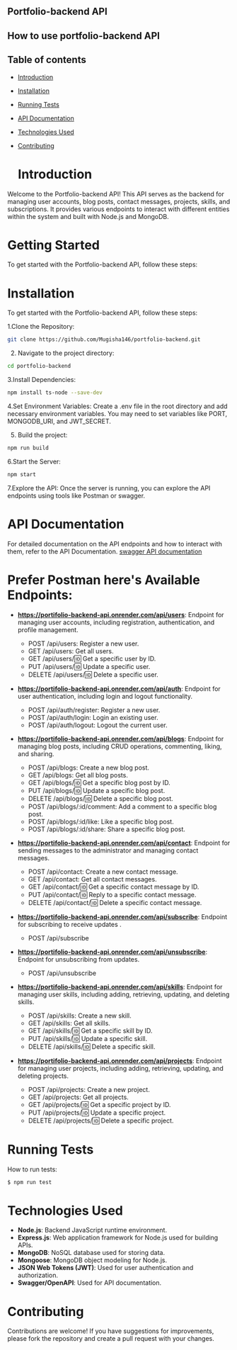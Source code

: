 ## Portfolio-backend API

## How to use portfolio-backend API

## Table of contents

- [Introduction](#introduction)
- [Installation](#installation)
- [Running Tests](#running-tests)
- [API Documentation](#api-details)
- [Technologies Used](#technologies-used)
- [Contributing](#contributing)

  # Introduction
  
Welcome to the Portfolio-backend API! This API serves as the backend for managing user accounts, blog posts, contact messages, projects, skills, and subscriptions. It provides various endpoints to interact with different entities within the system and built with Node.js and MongoDB.

# Getting Started
To get started with the Portfolio-backend API, follow these steps:

# Installation

To get started with the Portfolio-backend API, follow these steps:

1.Clone the Repository:

```bash
git clone https://github.com/Mugisha146/portfolio-backend.git
```
2. Navigate to the project directory:

 ```bash
 cd portfolio-backend
 ```
3.Install Dependencies:

```bash
npm install ts-node --save-dev
```

4.Set Environment Variables: Create a .env file in the root directory and add necessary environment variables. You may need to set variables like PORT, MONGODB_URI, and JWT_SECRET.

5. Build the project:

```bash
npm run build
```

6.Start the Server:

```bash
npm start 
```

7.Explore the API: Once the server is running, you can explore the API endpoints using tools like Postman or swagger.

# API Documentation

For detailed documentation on the API endpoints and how to interact with them, refer to the API Documentation.
[swagger API documentation](https://portifolio-backend-api.onrender.com/api-docs)

# Prefer Postman here's Available Endpoints:

- **https://portifolio-backend-api.onrender.com/api/users**: Endpoint for managing user accounts, including registration, authentication, and profile management.

    - POST /api/users: Register a new user.
    - GET /api/users: Get all users.
    - GET /api/users/:id: Get a specific user by ID.
    - PUT /api/users/:id: Update a specific user.
    - DELETE /api/users/:id: Delete a specific user.
    
- **https://portifolio-backend-api.onrender.com/api/auth**: Endpoint for user authentication, including login and logout functionality.

    - POST /api/auth/register: Register a new user.
    - POST /api/auth/login: Login an existing user.
    - POST /api/auth/logout: Logout the current user.
    
- **https://portifolio-backend-api.onrender.com/api/blogs**: Endpoint for managing blog posts, including CRUD operations, commenting, liking, and sharing.

    - POST /api/blogs: Create a new blog post.
    - GET /api/blogs: Get all blog posts.
    - GET /api/blogs/:id: Get a specific blog post by ID.
    - PUT /api/blogs/:id: Update a specific blog post.
    - DELETE /api/blogs/:id: Delete a specific blog post.
    - POST /api/blogs/:id/comment: Add a comment to a specific blog post.
    - POST /api/blogs/:id/like: Like a specific blog post.
    - POST /api/blogs/:id/share: Share a specific blog post.
    
- **https://portifolio-backend-api.onrender.com/api/contact**: Endpoint for sending messages to the administrator and managing contact messages.

    - POST /api/contact: Create a new contact message.
    - GET /api/contact: Get all contact messages.
    - GET /api/contact/:id: Get a specific contact message by ID.
    - PUT /api/contact/:id: Reply to a specific contact message.
    - DELETE /api/contact/:id: Delete a specific contact message.
    
- **https://portifolio-backend-api.onrender.com/api/subscribe**: Endpoint for subscribing to receive updates .

    - POST /api/subscribe
    
- **https://portifolio-backend-api.onrender.com/api/unsubscribe**: Endpoint for unsubscribing from updates.

    - POST /api/unsubscribe
    
- **https://portifolio-backend-api.onrender.com/api/skills**: Endpoint for managing user skills, including adding, retrieving, updating, and deleting skills.

    - POST /api/skills: Create a new skill.
    - GET /api/skills: Get all skills.
    - GET /api/skills/:id: Get a specific skill by ID.
    - PUT /api/skills/:id: Update a specific skill.
    - DELETE /api/skills/:id: Delete a specific skill.
    
- **https://portifolio-backend-api.onrender.com/api/projects**: Endpoint for managing user projects, including adding, retrieving, updating, and deleting projects.

    - POST /api/projects: Create a new project.
    - GET /api/projects: Get all projects.
    - GET /api/projects/:id: Get a specific project by ID.
    - PUT /api/projects/:id: Update a specific project.
    - DELETE /api/projects/:id: Delete a specific project.

# Running Tests

How to run tests:

```bash
$ npm run test
```

# Technologies Used

- **Node.js**: Backend JavaScript runtime environment.
- **Express.js**: Web application framework for Node.js used for building APIs.
- **MongoDB**: NoSQL database used for storing data.
- **Mongoose**: MongoDB object modeling for Node.js.
- **JSON Web Tokens (JWT)**: Used for user authentication and authorization.
- **Swagger/OpenAPI**: Used for API documentation.

# Contributing

Contributions are welcome! If you have suggestions for improvements, please fork the repository and create a pull request with your changes.

